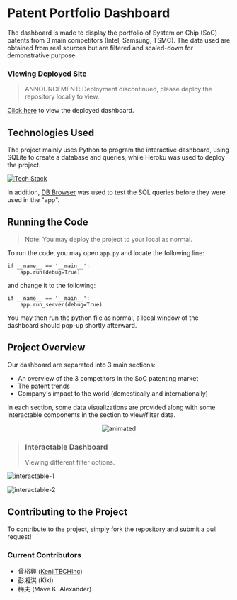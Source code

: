 # Patent Portfolio Dashboard

The dashboard is made to display the portfolio of System on Chip (SoC) patents from 3 main competitors (Intel, Samsung, TSMC). The data used are obtained from real sources but are filtered and scaled-down for demonstrative purpose.

### Viewing Deployed Site

> ANNOUNCEMENT:
> Deployment discontinued, please deploy the repository locally to view.

[Click here](https://dash-patent-portfolio-a69935845d06.herokuapp.com/) to view the deployed dashboard.

## Technologies Used

The project mainly uses Python to program the interactive dashboard, using SQLite to create a database and queries, while Heroku was used to deploy the project.

[![Tech Stack](https://skillicons.dev/icons?i=heroku,py,sqlite)]()

In addition, [DB Browser](https://sqlitebrowser.org/) was used to test the SQL queries before they were used in the "app".

## Running the Code

> Note: You may deploy the project to your local as normal.

To run the code, you may open `app.py` and locate the following line:

```
if __name__ == '__main__':
    app.run(debug=True)
```

and change it to the following:

```
if __name__ == '__main__':
    app.run_server(debug=True)
```

You may then run the python file as normal, a local window of the dashboard should pop-up shortly afterward.

## Project Overview

Our dashboard are separated into 3 main sections:
- An overview of the 3 competitors in the SoC patenting market
- The patent trends
- Company's impact to the world (domestically and internationally)

In each section, some data visualizations are provided along with some interactable components in the section to view/filter data.

<p align = "center">
  <img src="https://github.com/user-attachments/assets/956de3dc-2695-4cea-8c37-681e7e089b18" alt="animated" />
</p>

> ### Interactable Dashboard
> 
> Viewing different filter options.

![interactable-1](https://github.com/user-attachments/assets/70b293d5-d460-4e48-9260-405e1c11a5cd)

![interactable-2](https://github.com/user-attachments/assets/d513c819-12d1-4b19-85dc-e353145fa676)

## Contributing to the Project

To contribute to the project, simply fork the repository and submit a pull request!
### Current Contributors
- 曾裕興 ([KenjiTECHinc](https://github.com/KenjiTECHinc))
- 彭湘淇 (Kiki)
- 梅夫 (Mave K. Alexander)
